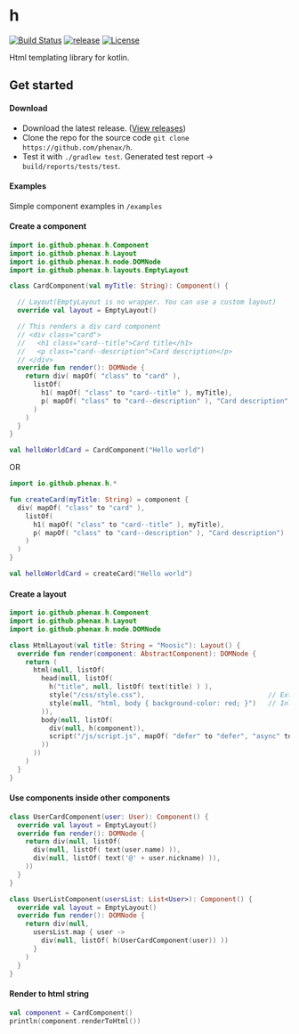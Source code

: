 # h
[![Build Status](https://circleci.com/gh/phenax/h.svg?style=shield&circle-token=4d17eafbc842c9e17f2efa731cc89d44fe5a8d73)](https://circleci.com/gh/phenax/h)
[![release](http://github-release-version.herokuapp.com/github/phenax/h/release.svg?style=flat)](https://github.com/phenax/h/releases/latest)
[![License](https://img.shields.io/badge/License-Apache%202.0-blue.svg)](https://opensource.org/licenses/Apache-2.0)

Html templating library for kotlin.


## Get started

#### Download
* Download  the latest release. ([View releases](https://github.com/phenax/h/releases))
* Clone the repo for the source code `git clone https://github.com/phenax/h`.
* Test it with `./gradlew test`. Generated test report -> `build/reports/tests/test`.

#### Examples
Simple component examples in `/examples`


#### Create a component

```kotlin
import io.github.phenax.h.Component
import io.github.phenax.h.Layout
import io.github.phenax.h.node.DOMNode
import io.github.phenax.h.layouts.EmptyLayout

class CardComponent(val myTitle: String): Component() {

  // Layout(EmptyLayout is no wrapper. You can use a custom layout)
  override val layout = EmptyLayout()

  // This renders a div card component
  // <div class="card">
  //   <h1 class="card--title">Card title</h1>
  //   <p class="card--description">Card description</p>
  // </div>
  override fun render(): DOMNode {
    return div( mapOf( "class" to "card" ),
      listOf(
        h1( mapOf( "class" to "card--title" ), myTitle),
        p( mapOf( "class" to "card--description" ), "Card description" )
      )
    )
  }
}

val helloWorldCard = CardComponent("Hello world")
```

OR

```kotlin
import io.github.phenax.h.*

fun createCard(myTitle: String) = component {
  div( mapOf( "class" to "card" ),
    listOf(
      h1( mapOf( "class" to "card--title" ), myTitle),
      p( mapOf( "class" to "card--description" ), "Card description")
    )
  )
}

val helloWorldCard = createCard("Hello world")
```

#### Create a layout
```kotlin
import io.github.phenax.h.Component
import io.github.phenax.h.Layout
import io.github.phenax.h.node.DOMNode

class HtmlLayout(val title: String = "Moosic"): Layout() {
  override fun render(component: AbstractComponent): DOMNode {
    return (
      html(null, listOf(
        head(null, listOf(
          h("title", null, listOf( text(title) ) ),
          style("/css/style.css"),                               // External stylesheet
          style(null, "html, body { background-color: red; }")   // Inline style
        )),
        body(null, listOf(
          div(null, h(component)),
          script("/js/script.js", mapOf( "defer" to "defer", "async" to "async" ))
        ))
      ))
    )
  }
}
```


#### Use components inside other components
```kotlin
class UserCardComponent(user: User): Component() {
  override val layout = EmptyLayout()
  override fun render(): DOMNode {
    return div(null, listOf(
      div(null, listOf( text(user.name) )),
      div(null, listOf( text('@' + user.nickname) )),
    ))
  }
}

class UserListComponent(usersList: List<User>): Component() {
  override val layout = EmptyLayout()
  override fun render(): DOMNode {
    return div(null,
      usersList.map { user ->
        div(null, listOf( h(UserCardComponent(user)) ))
      }
    )
  }
}
```


#### Render to html string
```kotlin
val component = CardComponent()
println(component.renderToHtml())
```

